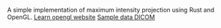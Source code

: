 A simple implementation of maximum intensity projection using Rust and OpenGL.
[Learn opengl website](https://learnopengl.com/Introduction)
[Sample data DICOM](https://medimodel.com/sample-dicom-files/human_skull_2_dicom_file/)
